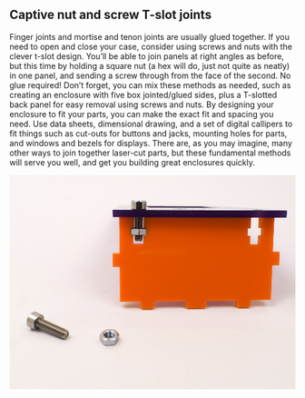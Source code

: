 ## Captive nut and screw T-slot joints

Finger joints and mortise and tenon joints are usually glued together. If you need to open and close your case, consider using screws and nuts with the clever t-slot design. You’ll be able to join panels at right angles as before, but this time by holding a square nut (a hex will do, just not quite as neatly) in one panel, and sending a screw through from the face of the second. No glue required! Don’t forget, you can mix these methods as needed, such as creating an enclosure with five box jointed/glued sides, plus a T-slotted back panel for easy removal using screws and nuts. By designing your enclosure to fit your parts, you can make the exact fit and spacing you need. Use data sheets, dimensional drawing, and a set of digital callipers to fit things such as cut-outs for buttons and jacks, mounting holes for parts, and windows and bezels for displays.  There are, as you may imagine, many other ways to join together laser-cut parts, but these fundamental methods will serve you well, and get you building great enclosures quickly.

![You can combine techniques, as we’ve done here with a T-slot to give a removable panel to a finger-joint box](images/step5.jpg)

